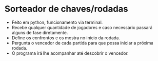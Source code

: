 # Sorteador de chaves/rodadas

- Feito em python, funcionamento via terminal.
- Recebe qualquer quantidade de jogadores e caso necessário passará alguns de fase diretamente.
- Define os confrontos e os mostra no inicio da rodada.
- Pergunta o vencedor de cada partida para que possa iniciar a próxima rodada.
- O programa irá lhe acompanhar até descobrir o vencedor.